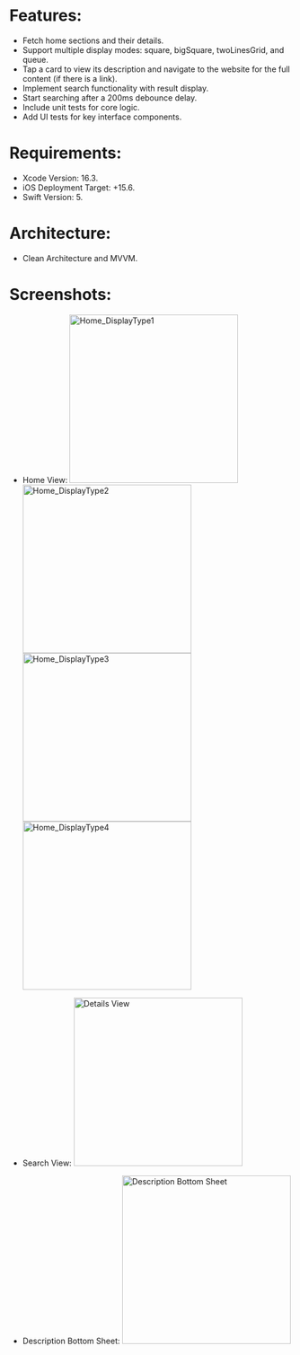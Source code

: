 # Features:  
  - Fetch home sections and their details.
  - Support multiple display modes: square, bigSquare, twoLinesGrid, and queue.
  - Tap a card to view its description and navigate to the website for the full content (if there is a link).
  - Implement search functionality with result display.
  - Start searching after a 200ms debounce delay.
  - Include unit tests for core logic.
  - Add UI tests for key interface components.

# Requirements:
  - Xcode Version: 16.3.
  - iOS Deployment Target: +15.6.
  - Swift Version: 5.

# Architecture:
  - Clean Architecture and MVVM.

# Screenshots:
  - Home View:
    <img src="PodcastApp/Assets.xcassets/OutputScreenshots/Home_DisplayType1.imageset/Home_DisplayType1.png" alt="Home_DisplayType1" width="300"/>
    <img src="PodcastApp/Assets.xcassets/OutputScreenshots/Home_DisplayType2.imageset/Home_DisplayType2.png" alt="Home_DisplayType2" width="300"/>
    <img src="PodcastApp/Assets.xcassets/OutputScreenshots/Home_DisplayType3.imageset/Home_DisplayType3.png" alt="Home_DisplayType3" width="300"/>
    <img src="PodcastApp/Assets.xcassets/OutputScreenshots/Home_DisplayType4.imageset/Home_DisplayType4.png" alt="Home_DisplayType4" width="300"/>


  - Search View:
    <img src="PodcastApp/Assets.xcassets/OutputScreenshots/Search.imageset/Search.png" alt="Details View" width="300"/>

    
  - Description Bottom Sheet:
    <img src="NYTimesWidget/Assets.xcassets/Screenshots/Description Bottom Sheet.imageset/Description Bottom Sheet.png" alt="Description Bottom Sheet" width="300"/>
